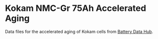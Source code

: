 # Kokam NMC-Gr 75Ah Accelerated Aging

Data files for the accelerated aging of Kokam cells from [Battery Data Hub](https://batterydata.energy.gov/dataset/metadata/kokam-nmc-gr-75ah-accelerated-aging).
